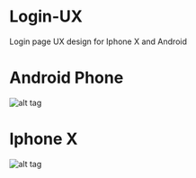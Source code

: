 # Login-UX
Login page UX design for Iphone X and Android


# Android Phone
![alt tag](https://cdn.rawgit.com/kusha-b-k/Login-UX/b852c4ac/LoginUX/Androd.png)


# Iphone X
![alt tag](https://cdn.rawgit.com/kusha-b-k/Login-UX/6023f603/LoginUX/UXiphoneX.png)
